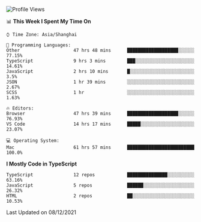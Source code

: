 <!--START_SECTION:waka-->
![Profile Views](http://img.shields.io/badge/Profile%20Views-0-blue)

📊 **This Week I Spent My Time On** 

```text
⌚︎ Time Zone: Asia/Shanghai

💬 Programming Languages: 
Other                    47 hrs 48 mins      ███████████████████░░░░░░   77.15% 
TypeScript               9 hrs 3 mins        ███░░░░░░░░░░░░░░░░░░░░░░   14.61% 
JavaScript               2 hrs 10 mins       █░░░░░░░░░░░░░░░░░░░░░░░░   3.5% 
JSON                     1 hr 39 mins        ░░░░░░░░░░░░░░░░░░░░░░░░░   2.67% 
SCSS                     1 hr                ░░░░░░░░░░░░░░░░░░░░░░░░░   1.63%

🔥 Editors: 
Browser                  47 hrs 39 mins      ███████████████████░░░░░░   76.93% 
VS Code                  14 hrs 17 mins      █████░░░░░░░░░░░░░░░░░░░░   23.07%

💻 Operating System: 
Mac                      61 hrs 57 mins      █████████████████████████   100.0%

```

**I Mostly Code in TypeScript** 

```text
TypeScript               12 repos            ███████████████░░░░░░░░░░   63.16% 
JavaScript               5 repos             ██████░░░░░░░░░░░░░░░░░░░   26.32% 
HTML                     2 repos             ██░░░░░░░░░░░░░░░░░░░░░░░   10.53%

```



 Last Updated on 08/12/2021
<!--END_SECTION:waka-->

